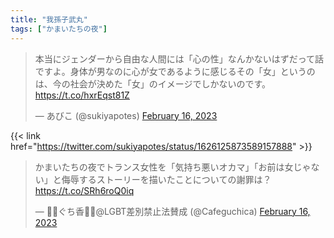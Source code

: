 ```yaml
---
title: "我孫子武丸"
tags: ["かまいたちの夜"]
---
```


<blockquote class="twitter-tweet"><p lang="ja" dir="ltr">本当にジェンダーから自由な人間には「心の性」なんかないはずだって話ですよ。身体が男なのに心が女であるように感じるその「女」というのは、今の社会が決めた「女」のイメージでしかないのです。 <a href="https://t.co/hxrEqst81Z">https://t.co/hxrEqst81Z</a></p>&mdash; あびこ (@sukiyapotes) <a href="https://twitter.com/sukiyapotes/status/1626125873589157888?ref_src=twsrc%5Etfw">February 16, 2023</a></blockquote> <script async src="https://platform.twitter.com/widgets.js" charset="utf-8"></script> 

{{< link href="https://twitter.com/sukiyapotes/status/1626125873589157888" >}}

<blockquote class="twitter-tweet"><p lang="ja" dir="ltr">かまいたちの夜でトランス女性を「気持ち悪いオカマ」「お前は女じゃない」と侮辱するストーリーを描いたことについての謝罪は？ <a href="https://t.co/SRh6roQ0iq">https://t.co/SRh6roQ0iq</a></p>&mdash; 🏳️‍🌈ぐち香🏳️‍⚧️@LGBT差別禁止法賛成 (@Cafeguchica) <a href="https://twitter.com/Cafeguchica/status/1626256451630141442?ref_src=twsrc%5Etfw">February 16, 2023</a></blockquote> <script async src="https://platform.twitter.com/widgets.js" charset="utf-8"></script> 